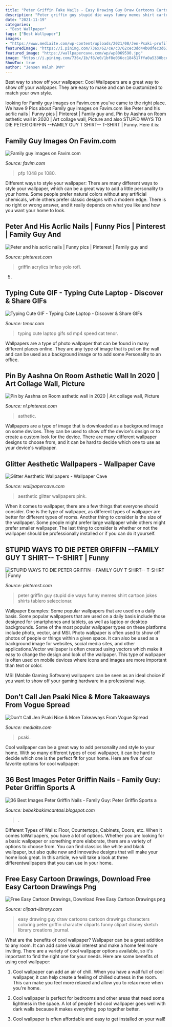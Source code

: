 ```yaml
---
title: "Peter Griffin Fake Nails - Easy Drawing Guy Draw Cartoons Cartoon Drawings Characters Coloring Peter Griffin Character Cliparts Funny Clipart Disney Sketch Library Creations Journal"
description: "Peter griffin guy stupid die ways funny memes shirt cartoon jokes shirts tablero seleccionar"
date: "2021-11-19"
categories:
- "Best Wallpaper"
tags: ["Best Wallpaper"]
images:
- "https://www.mediaite.com/wp-content/uploads/2021/08/Jen-Psaki-profile-office-2-16.jpg"
featuredImage: "https://i.pinimg.com/736x/62/ce/c3/62cec3dd44b0dfec3d616a11be87977a.jpg"
featured_image: "https://wallpapercave.com/wp/wp8069590.jpg"
image: "https://i.pinimg.com/736x/1b/f8/e0/1bf8e036cc184517ffa0a5330bce81bb--acrylic-nails-acrylics.jpg"
ShowToc: true
author: "Jensen Walsh DVM"
---
```



Best way to show off your wallpaper:
Cool Wallpapers are a great way to show off your wallpaper. They are easy to make and can be customized to match your own style.

	

		
looking for Family guy images on Favim.com you've came to the right place. We have 9 Pics about Family guy images on Favim.com like Peter and his acrlic nails | Funny pics | Pinterest | Family guy and, Pin by Aashna on Room asthetic wall in 2020 | Art collage wall, Picture and also STUPID WAYS TO DIE PETER GRIFFIN --FAMILY GUY T SHIRT-- T-SHIRT | Funny. Here it is:
		
    
## Family Guy Images On Favim.com

<img loading=lazy src="http://1tb.favim.com/preview/6/690/6909/69098/6909809.jpg" onerror="this.onerror=null;this.src='https://tse2.mm.bing.net/th?id=OIP.qbZv2po1FMvojfLTKdyfGwAAAA&amp;pid=15.1';" alt="Family guy images on Favim.com">

_Source: favim.com_

>pfp 1048 px 1080. 

	

Different ways to style your wallpaper:
There are many different ways to style your wallpaper, which can be a great way to add a little personality to your home. Some people prefer natural colors without any artificial chemicals, while others prefer classic designs with a modern edge. There is no right or wrong answer, and it really depends on what you like and how you want your home to look.

    
## Peter And His Acrlic Nails | Funny Pics | Pinterest | Family Guy And

<img loading=lazy src="https://i.pinimg.com/736x/1b/f8/e0/1bf8e036cc184517ffa0a5330bce81bb--acrylic-nails-acrylics.jpg" onerror="this.onerror=null;this.src='https://tse3.mm.bing.net/th?id=OIP.CqFVUMieHTMwFohxFUJB_wHaLH&amp;pid=15.1';" alt="Peter and his acrlic nails | Funny pics | Pinterest | Family guy and">

_Source: pinterest.com_

>griffin acrylics lmfao yolo rofl. 

	

5.

    
## Typing Cute GIF - Typing Cute Laptop - Discover &amp; Share GIFs

<img loading=lazy src="https://media1.tenor.com/images/3af0b82ae443d4b51c760946b1a09e0a/tenor.gif?itemid=16291110" onerror="this.onerror=null;this.src='https://tse2.mm.bing.net/th?id=OIP.OvC4KuRD1LUcdglGsaCeCgAAAA&amp;pid=15.1';" alt="Typing Cute GIF - Typing Cute Laptop - Discover &amp; Share GIFs">

_Source: tenor.com_

>typing cute laptop gifs sd mp4 speed cat tenor. 

	



Wallpapers are a type of photo wallpaper that can be found in many different places online. They are any type of image that is put on the wall and can be used as a background image or to add some Personality to an office.

    
## Pin By Aashna On Room Asthetic Wall In 2020 | Art Collage Wall, Picture

<img loading=lazy src="https://i.pinimg.com/736x/62/ce/c3/62cec3dd44b0dfec3d616a11be87977a.jpg" onerror="this.onerror=null;this.src='https://tse2.mm.bing.net/th?id=OIP.6dw0NmfwuQ74MtpBcneuLgHaJR&amp;pid=15.1';" alt="Pin by Aashna on Room asthetic wall in 2020 | Art collage wall, Picture">

_Source: nl.pinterest.com_

>asthetic. 

	

Wallpapers are a type of image that is downloaded as a background image on some devices. They can be used to show off the device's design or to create a custom look for the device. There are many different wallpaper designs to choose from, and it can be hard to decide which one to use as your device's wallpaper.

    
## Glitter Aesthetic Wallpapers - Wallpaper Cave

<img loading=lazy src="https://wallpapercave.com/wp/wp8069590.jpg" onerror="this.onerror=null;this.src='https://tse3.mm.bing.net/th?id=OIP.dyh0yliDZpkvzsg61OVLAAHaHa&amp;pid=15.1';" alt="Glitter Aesthetic Wallpapers - Wallpaper Cave">

_Source: wallpapercave.com_

>aesthetic glitter wallpapers pink. 

	

When it comes to wallpaper, there are a few things that everyone should consider. One is the type of wallpaper, as different types of wallpaper are better for different types of rooms. Another thing to consider is the size of the wallpaper. Some people might prefer large wallpaper while others might prefer smaller wallpaper. The last thing to consider is whether or not the wallpaper should be professionally installed or if you can do it yourself.

    
## STUPID WAYS TO DIE PETER GRIFFIN --FAMILY GUY T SHIRT-- T-SHIRT | Funny

<img loading=lazy src="https://i.pinimg.com/originals/2b/da/1c/2bda1c46fd48f7c306a8eb3e73995295.jpg" onerror="this.onerror=null;this.src='https://tse2.mm.bing.net/th?id=OIP.Jn8Nm57IAzTrGaVC3Jf_wwHaJ4&amp;pid=15.1';" alt="STUPID WAYS TO DIE PETER GRIFFIN --FAMILY GUY T SHIRT-- T-SHIRT | Funny">

_Source: pinterest.com_

>peter griffin guy stupid die ways funny memes shirt cartoon jokes shirts tablero seleccionar. 

	

Wallpaper Examples: Some popular wallpapers that are used on a daily basis.
Some popular wallpapers that are used on a daily basis include those designed for smartphones and tablets, as well as laptop or desktop backgrounds. Some of the most popular wallpaper types on these platforms include photo, vector, and MSI. 
Photo wallpaper is often used to show off photos of people or things within a given space. It can also be used as a background image for websites, social media sites, and other applications.Vector wallpaper is often created using vectors which make it easy to change the design and look of the wallpaper. This type of wallpaper is often used on mobile devices where icons and images are more important than text or color. 

MSI (Mobile Gaming Software) wallpapers can be seen as an ideal choice if you want to show off your gaming hardware in a professional way.

    
## Don&#039;t Call Jen Psaki Nice &amp; More Takeaways From Vogue Spread

<img loading=lazy src="https://www.mediaite.com/wp-content/uploads/2021/08/Jen-Psaki-profile-office-2-16.jpg" onerror="this.onerror=null;this.src='https://tse1.mm.bing.net/th?id=OIP.eX8Q0f-znhnFfmCBotqwsgHaEK&amp;pid=15.1';" alt="Don&#039;t Call Jen Psaki Nice &amp; More Takeaways From Vogue Spread">

_Source: mediaite.com_

>psaki. 

	

Cool wallpaper can be a great way to add personality and style to your home. With so many different types of cool wallpaper, it can be hard to decide which one is the perfect fit for your home. Here are five of our favorite options for cool wallpaper: 

    
## 36 Best Images Peter Griffin Nails - Family Guy: Peter Griffin Sports A

<img loading=lazy src="https://i.pinimg.com/originals/06/20/df/0620df5f1c9b443918ae105221bb3c2d.jpg" onerror="this.onerror=null;this.src='https://tse4.mm.bing.net/th?id=OIP.62HLqFtWjAmmQfDjjyU4vQHaHa&amp;pid=15.1';" alt="36 Best Images Peter Griffin Nails - Family Guy: Peter Griffin Sports a">

_Source: bebekbakimcantasi.blogspot.com_

>. 

	

Different Types of Walls: Floor, Countertops, Cabinets, Doors, etc.
When it comes toWallpapers, you have a lot of options. Whether you are looking for a basic wallpaper or something more elaborate, there are a variety of options to choose from. You can find classics like white and black wallpaper, but also quite new and innovative designs that will make your home look great. In this article, we will take a look at three differentwallpapers that you can use in your home.

    
## Free Easy Cartoon Drawings, Download Free Easy Cartoon Drawings Png

<img loading=lazy src="http://clipart-library.com/images/pioded6jT.jpg" onerror="this.onerror=null;this.src='https://tse2.mm.bing.net/th?id=OIP.RMqBE3c-vv-SxxMgbyCqqQHaHa&amp;pid=15.1';" alt="Free Easy Cartoon Drawings, Download Free Easy Cartoon Drawings png">

_Source: clipart-library.com_

>easy drawing guy draw cartoons cartoon drawings characters coloring peter griffin character cliparts funny clipart disney sketch library creations journal. 

	

What are the benefits of cool wallpaper?
Wallpaper can be a great addition to any room. It can add some visual interest and make a home feel more inviting. There are a variety of cool wallpaper options available, so it's important to find the right one for your needs. Here are some benefits of using cool wallpaper: 
1. Cool wallpaper can add an air of chill. When you have a wall full of cool wallpaper, it can help create a feeling of chilled outness in the room. This can make you feel more relaxed and allow you to relax more when you're home. 

2. Cool wallpaper is perfect for bedrooms and other areas that need some lightness in the space. A lot of people find cool wallpaper goes well with dark walls because it makes everything pop together better. 

3. Cool wallpaper is often affordable and easy to get installed on your wall!

